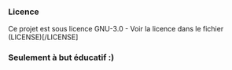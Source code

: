 ### Licence
Ce projet est sous licence GNU-3.0 - Voir la licence dans le fichier (LICENSE)[/LICENSE]

### Seulement à but éducatif :) 